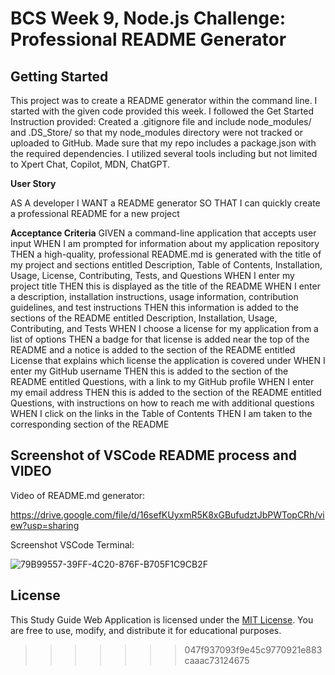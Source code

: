 # BCS Week 9, Node.js Challenge: Professional README Generator

## Getting Started

This project was to create a README generator within the command line. I started with the given code provided this week. I followed the Get Started Instruction provided:
Created a .gitignore file and include node_modules/ and .DS_Store/ so that my node_modules directory were not tracked or uploaded to GitHub. 
Made sure that my repo includes a package.json with the required dependencies. 
I utilized several tools including but not limited to Xpert Chat, Copilot, MDN, ChatGPT.

**User Story**

AS A developer
I WANT a README generator
SO THAT I can quickly create a professional README for a new project

**Acceptance Criteria**
GIVEN a command-line application that accepts user input
WHEN I am prompted for information about my application repository
THEN a high-quality, professional README.md is generated with the title of my project and sections entitled Description, Table of Contents, Installation, Usage, License, Contributing, Tests, and Questions
WHEN I enter my project title
THEN this is displayed as the title of the README
WHEN I enter a description, installation instructions, usage information, contribution guidelines, and test instructions
THEN this information is added to the sections of the README entitled Description, Installation, Usage, Contributing, and Tests
WHEN I choose a license for my application from a list of options
THEN a badge for that license is added near the top of the README and a notice is added to the section of the README entitled License that explains which license the application is covered under
WHEN I enter my GitHub username
THEN this is added to the section of the README entitled Questions, with a link to my GitHub profile
WHEN I enter my email address
THEN this is added to the section of the README entitled Questions, with instructions on how to reach me with additional questions
WHEN I click on the links in the Table of Contents
THEN I am taken to the corresponding section of the README

## Screenshot of VSCode README process and VIDEO

Video of README.md generator:

https://drive.google.com/file/d/16sefKUyxmR5K8xGBufudztJbPWTopCRh/view?usp=sharing

Screenshot VSCode Terminal: 

![79B99557-39FF-4C20-876F-B705F1C9CB2F](https://github.com/cristinedior/readme-app-2024/assets/148567509/51044fc1-232f-4b7e-ac78-d37e5e4d980c)


## License
This Study Guide Web Application is licensed under the [MIT License](link-to-license). You are free to use, modify, and distribute it for educational purposes.
>>>>>>> 047f937093f9e45c9770921e883caaac73124675

